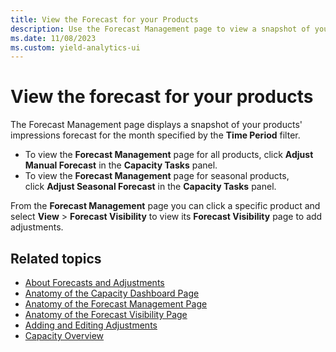 ```yaml
---
title: View the Forecast for your Products
description: Use the Forecast Management page to view a snapshot of your products' impressions forecast for the month specified by the time period filter.
ms.date: 11/08/2023
ms.custom: yield-analytics-ui
---
```


# View the forecast for your products

The Forecast Management page displays a snapshot of your products' impressions forecast for the month specified by the **Time Period** filter.

- To view the **Forecast Management** page for all products, click **Adjust Manual Forecast** in the **Capacity Tasks** panel.
- To view the **Forecast Management** page for seasonal products, click **Adjust Seasonal Forecast** in the **Capacity Tasks** panel.

From the **Forecast Management** page you can click a specific product and select **View** > **Forecast Visibility** to view its **Forecast Visibility** page to add adjustments.

## Related topics

- [About Forecasts and Adjustments](./about-forecasts-and-adjustments.md)
- [Anatomy of the Capacity Dashboard Page](./anatomy-of-the-capacity-dashboard-page.md)
- [Anatomy of the Forecast Management Page](./anatomy-of-the-forecast-management-page.md)
- [Anatomy of the Forecast Visibility Page](./anatomy-of-the-forecast-visibility-page.md)
- [Adding and Editing Adjustments](./adding-and-editing-adjustments.md)
- [Capacity Overview](./capacity-overview.md)
